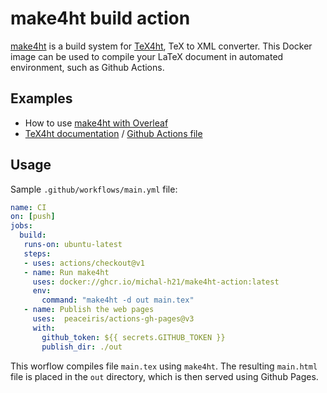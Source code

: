 # make4ht build action

[make4ht](https://github.com/michal-h21/make4ht) is a build system for
[TeX4ht](https://tug.org/tex4ht/), TeX to XML converter. This Docker image can
be used to compile your LaTeX document in automated environment, such as Github
Actions.

## Examples 

- How to use [make4ht with Overleaf](https://www.kodymirus.cz/overleaf-html-sample/main.html)
- [TeX4ht documentation](https://www.kodymirus.cz/tex4ht-doc/tex4ht-doc.html) / [Github Actions file](https://github.com/michal-h21/tex4ht-doc/blob/master/.github/workflows/main.yml)

##  Usage

Sample `.github/workflows/main.yml` file:

```yaml
name: CI 
on: [push] 
jobs: 
  build: 
   runs-on: ubuntu-latest 
   steps: 
   - uses: actions/checkout@v1 
   - name: Run make4ht 
     uses: docker://ghcr.io/michal-h21/make4ht-action:latest 
     env: 
       command: "make4ht -d out main.tex" 
   - name: Publish the web pages 
     uses:  peaceiris/actions-gh-pages@v3 
     with: 
       github_token: ${{ secrets.GITHUB_TOKEN }} 
       publish_dir: ./out 
```

This worflow compiles file `main.tex` using `make4ht`. The resulting
`main.html` file is placed in the `out` directory, which is then served using
Github Pages.
